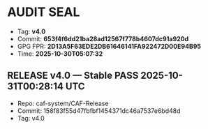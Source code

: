 # AUDIT SEAL

- Tag: **v4.0**
- Commit: **653f4f6dd21ba28ad12567f778b4607dc91a920d**
- GPG FPR: **2D13A5F63EDE2DB61646141FA922472D00E94B95**
- Time: **2025-10-30T05:07:32**

<!-- AUDIT-SEAL:v4.0:653f4f6dd21ba28ad12567f778b4607dc91a920d:2D13A5F63EDE2DB61646141FA922472D00E94B95 -->

## RELEASE v4.0 — Stable PASS 2025-10-31T00:28:14 UTC

* Repo: caf-system/CAF-Release
* Commit: 158f83f55d47fbfbf1454371dc46a7537e6bd48d
* Tag: v4.0

